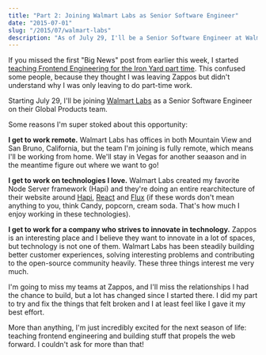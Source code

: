 ```yaml
---
title: "Part 2: Joining Walmart Labs as Senior Software Engineer"
date: "2015-07-01"
slug: "/2015/07/walmart-labs"
description: "As of July 29, I'll be a Senior Software Engineer at Walmart Labs"
---
```


If you missed the first "Big News" post from earlier this week, I started [teaching Frontend Engineering for the Iron Yard part time](http://chaseadams.io/2015/06/frontend-engineering-instructor-at-the-iron-yard/). This confused some people, because they thought I was leaving Zappos but didn't understand why I was only leaving to do part-time work.

Starting July 29, I'll be joining [Walmart Labs](http://www.walmartlabs.com/) as a Senior Software Engineer on their Global Products team.

Some reasons I'm super stoked about this opportunity:

**I get to work remote.** Walmart Labs has offices in both Mountain View and San Bruno, California, but the team I'm joining is fully remote, which means I'll be working from home. We'll stay in Vegas for another seaason and in the meantime figure out where we want to go!

**I get to work on technologies I love.** Walmart Labs created my favorite Node Server framework (Hapi) and they're doing an entire rearchitecture of their website around [Hapi](http://www.hapijs.com), [React](https://www.google.com/url?sa=t&rct=j&q=&esrc=s&source=web&cd=1&ved=0CB4QFjAA&url=http%3A%2F%2Ffacebook.github.io%2Freact%2F&ei=AfOTVff0Bo7GogTI54PYCw&usg=AFQjCNHdWiPEYmXAnso1kFmH1X65GT26Iw&sig2=GqP4LF_1iONti3kG77U-Qw) and [Flux](https://facebook.github.io/flux/) (if these words don't mean anything to you, think Candy, popcorn, cream soda. That's how much I enjoy working in these technologies).

**I get to work for a company who strives to innovate in technology.** Zappos is an interesting place and I believe they want to innovate in a lot of spaces, but technology is not one of them. Walmart Labs has been steadily building better customer experiences, solving interesting problems and contributing to the open-source community heavily. These three things interest me very much.

I'm going to miss my teams at Zappos, and I'll miss the relationships I had the chance to build, but a lot has changed since I started there. I did my part to try and fix the things that felt broken and I at least feel like I gave it my best effort.

More than anything, I'm just incredibly excited for the next season of life: teaching frontend engineering and building stuff that propels the web forward. I couldn't ask for more than that!
